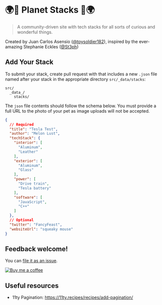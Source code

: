 # 🌍🤖 Planet Stacks 🤖🌍

> A community-driven site with tech stacks for all sorts of curious and wonderful things.

Created by Juan Carlos Asensio ([@toysoldier182](https://twitter.com/toysoldier182)), inspired by the ever-amazing Stephanie Eckles ([@St3ph](https://twitter.com/st3ph))

## Add Your Stack

To submit your stack, create pull request with that includes a new `.json` file named after your stack in the appropriate directory `src/_data/stacks`:

```
src/
  _data_/
    stacks/
```

The `json` file contents should follow the schema below. You must provide a full URL to the photo of your pet as image uploads will not be accepted.

```json
{
  // Required
  "title": "Tesla Test",
  "author": "Melon Lust",
  "techStack": {
    "interior": [
      "Aluminum",
      "Leather"
    ],
    "exterior": [
      "Aluminum",
      "Glass"
    ],
    "power": [
      "Drive train",
      "Tesla battery"
    ],
    "software": [
      "JavaScript",
      "C++"
    ]
  }, 
  // Optional
  "twitter": "FancyFeast",
  "websiteUrl": "squeaky mouse"
}
```

## Feedback welcome!

You can [file it as an issue](https://github.com/5t3ph/stylestage/issues).

[![Buy me a coffee](https://cdn.buymeacoffee.com/buttons/default-violet.png)](https://www.buymeacoffee.com/moderncss)


## Useful resources

- 11ty Pagination: https://11ty.recipes/recipes/add-pagination/